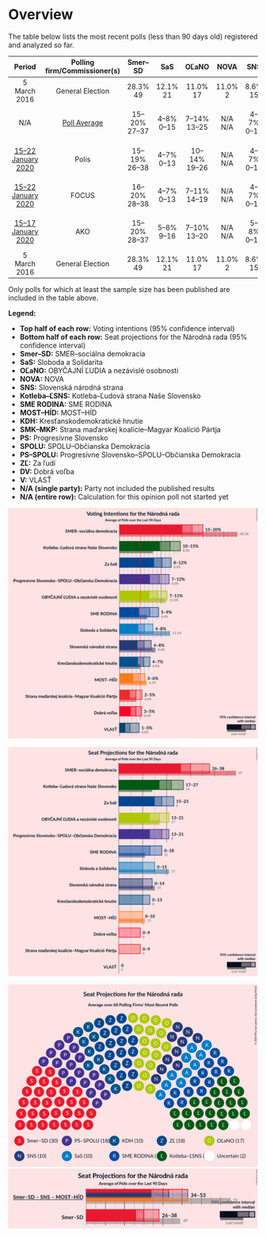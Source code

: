 # Overview

The table below lists the most recent polls (less than 90 days old) registered and analyzed so far.

| Period     | Polling firm/Commissioner(s) | Smer–SD | SaS | OĽaNO | NOVA | SNS | Kotleba–ĽSNS | SME RODINA | MOST–HÍD | KDH | SMK–MKP | PS | SPOLU | PS–SPOLU | ZĽ | DV | V |
|:----------:|:----------------------------:|:--:|:--:|:--:|:--:|:--:|:--:|:--:|:--:|:--:|:--:|:--:|:--:|:--:|:--:|:--:|:--:|
| 5 March 2016 | General Election | 28.3% <br> 49 | 12.1% <br> 21 | 11.0% <br> 17 | 11.0% <br> 2 | 8.6% <br> 15 | 8.0% <br> 14 | 6.6% <br> 11 | 6.5% <br> 11 | 4.9% <br> 0 | 4.0% <br> 0 | 0.0% <br> 0 | 0.0% <br> 0 | 0.0% <br> 0 | 0.0% <br> 0 | 0.0% <br> 0 | 0.0% <br> 0 |
| N/A | [Poll Average](average.html) | 15–20% <br> 27–37 | 4–8% <br> 0–15 | 7–14% <br> 13–25 | N/A <br> N/A | 4–7% <br> 0–13 | 9–14% <br> 17–25 | 5–9% <br> 10–18 | 3–6% <br> 0–10 | 4–7% <br> 0–12 | 2–5% <br> 0 | N/A <br> N/A | N/A <br> N/A | 8–12% <br> 14–21 | 8–12% <br> 15–23 | 3–6% <br> 0–9 | 1–5% <br> 0 |
| [15–22 January 2020](2020-01-22-Polis.html) | Polis | 15–19% <br> 26–38 | 4–7% <br> 0–13 | 10–14% <br> 19–26 | N/A <br> N/A | 4–7% <br> 0–13 | 9–13% <br> 16–25 | 5–8% <br> 9–15 | 4–6% <br> 0–11 | 4–7% <br> 0–12 | 3–5% <br> 0 | N/A <br> N/A | N/A <br> N/A | 8–11% <br> 13–20 | 8–12% <br> 15–21 | 4–6% <br> 0–10 | 3–5% <br> 0 |
| [15–22 January 2020](2020-01-22-FOCUS.html) | FOCUS | 16–20% <br> 28–38 | 4–7% <br> 0–13 | 7–11% <br> 14–19 | N/A <br> N/A | 4–7% <br> 0–11 | 11–15% <br> 19–26 | 6–9% <br> 11–17 | 3–6% <br> 0–9 | 4–7% <br> 0–11 | 3–5% <br> 0–9 | N/A <br> N/A | N/A <br> N/A | 8–12% <br> 15–20 | 9–13% <br> 15–24 | 3–5% <br> 0–9 | 1–3% <br> 0 |
| [15–17 January 2020](2020-01-17-AKO.html) | AKO | 15–20% <br> 28–37 | 5–8% <br> 9–16 | 7–10% <br> 13–20 | N/A <br> N/A | 5–8% <br> 0–14 | 9–13% <br> 17–25 | 6–10% <br> 12–19 | 3–6% <br> 0–10 | 4–7% <br> 0–13 | 2–4% <br> 0 | N/A <br> N/A | N/A <br> N/A | 8–12% <br> 15–23 | 8–12% <br> 14–23 | 2–5% <br> 0 | 2–3% <br> 0 |
| 5 March 2016 | General Election | 28.3% <br> 49 | 12.1% <br> 21 | 11.0% <br> 17 | 11.0% <br> 2 | 8.6% <br> 15 | 8.0% <br> 14 | 6.6% <br> 11 | 6.5% <br> 11 | 4.9% <br> 0 | 4.0% <br> 0 | 0.0% <br> 0 | 0.0% <br> 0 | 0.0% <br> 0 | 0.0% <br> 0 | 0.0% <br> 0 | 0.0% <br> 0 |

Only polls for which at least the sample size has been published are included in the table above.

**Legend:**
+ **Top half of each row:** Voting intentions (95% confidence interval)
+ **Bottom half of each row:** Seat projections for the Národná rada (95% confidence interval)
+ **Smer–SD:** SMER–sociálna demokracia
+ **SaS:** Sloboda a Solidarita
+ **OĽaNO:** OBYČAJNÍ ĽUDIA a nezávislé osobnosti
+ **NOVA:** NOVA
+ **SNS:** Slovenská národná strana
+ **Kotleba–ĽSNS:** Kotleba–Ľudová strana Naše Slovensko
+ **SME RODINA:** SME RODINA
+ **MOST–HÍD:** MOST–HÍD
+ **KDH:** Kresťanskodemokratické hnutie
+ **SMK–MKP:** Strana maďarskej koalície–Magyar Koalíció Pártja
+ **PS:** Progresívne Slovensko
+ **SPOLU:** SPOLU–Občianska Demokracia
+ **PS–SPOLU:** Progresívne Slovensko–SPOLU–Občianska Demokracia
+ **ZĽ:** Za ľudí
+ **DV:** Dobrá voľba
+ **V:** VLASŤ
+ **N/A (single party):** Party not included the published results
+ **N/A (entire row):** Calculation for this opinion poll not started yet


![Graph with voting intentions not yet produced](average.png "Voting Intentions")

![Graph with seats not yet produced](average-seats.png "Seats")

![Graph with seating plan not yet produced](average-seating-plan.png "Seating Plan")
![Graph with coalitions seats not yet produced](average-coalitions-seats.png "Coalitions Seats")
